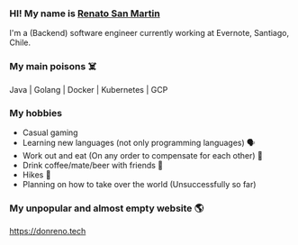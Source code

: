 ### HI! My name is [Renato San Martin](https://www.linkedin.com/in/renato-san-martin-37306017/)
I'm a (Backend) software engineer currently working at Evernote, Santiago, Chile.

### My main poisons ☠️
Java | Golang | Docker | Kubernetes | GCP 

### My hobbies
- Casual gaming
- Learning new languages (not only programming languages) 🗣️
- Work out and eat (On any order to compensate for each other) 🍔
- Drink coffee/mate/beer with friends 🍺
- Hikes 🚶
- Planning on how to take over the world (Unsuccessfully so far)

### My unpopular and almost empty website 🌎
https://donreno.tech

<!--
**donreno/donreno** is a ✨ _special_ ✨ repository because its `README.md` (this file) appears on your GitHub profile.

Here are some ideas to get you started:

- 🔭 I’m currently working on ...
- 🌱 I’m currently learning ...
- 👯 I’m looking to collaborate on ...
- 🤔 I’m looking for help with ...
- 💬 Ask me about ...
- 📫 How to reach me: ...
- 😄 Pronouns: ...
- ⚡ Fun fact: ...
-->
